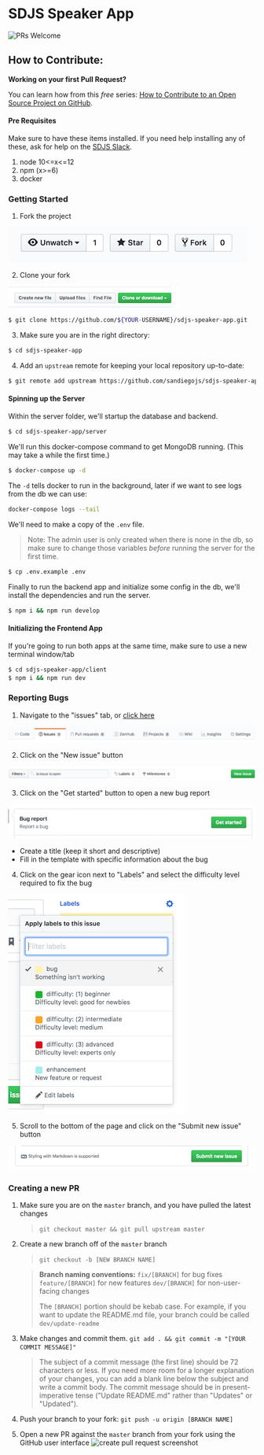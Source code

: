 # SDJS Speaker App

![PRs Welcome](https://img.shields.io/badge/PRs-welcome-brightgreen.svg?style=flat-square)

## How to Contribute:

**Working on your first Pull Request?**

You can learn how from this _free_ series: [How to Contribute to an Open Source Project on GitHub](https://egghead.io/series/how-to-contribute-to-an-open-source-project-on-github).

#### Pre Requisites

Make sure to have these items installed. If you need help installing any of these, ask for help on the [SDJS Slack](https://sdjs.slack.com/).

1. node 10<=x<=12
2. npm (x>=6)
3. docker

### Getting Started

1. Fork the project

![fork repo screenshot](readme-images/button_fork.png)

2. Clone your fork

![clone repo screenshot](readme-images/button_clone-repo.png)

```sh
$ git clone https://github.com/${YOUR-USERNAME}/sdjs-speaker-app.git
```

3. Make sure you are in the right directory:

```sh
$ cd sdjs-speaker-app
```

4. Add an `upstream` remote for keeping your local repository up-to-date:

```sh
$ git remote add upstream https://github.com/sandiegojs/sdjs-speaker-app.git
```

#### Spinning up the Server

Within the server folder, we'll startup the database and backend.

```sh
$ cd sdjs-speaker-app/server
```

We'll run this docker-compose command to get MongoDB running. (This may take a while the first time.)

```sh
$ docker-compose up -d
```

The `-d` tells docker to run in the background, later if we want to see logs from the db we can use: 

```sh
docker-compose logs --tail
```

We'll need to make a copy of the `.env` file.

> Note: The admin user is only created when there is none in the db, so make sure to change those variables _before_ running the server for the first time.

```sh
$ cp .env.example .env
```

Finally to run the backend app and initialize some config in the db, we'll install the dependencies and run the server.

```sh
$ npm i && npm run develop
```

#### Initializing the Frontend App

If you're going to run both apps at the same time, make sure to use a new terminal window/tab

```sh
$ cd sdjs-speaker-app/client
$ npm i && npm run dev
```


### Reporting Bugs

1. Navigate to the "issues" tab, or [click here](https://github.com/sandiegojs/sdjs-speaker-app/issues)

![issues tab screenshot](readme-images/tab_issues.png)

2. Click on the "New issue" button

![new issue button screenshot](readme-images/button_new-issue.png)

3. Click on the "Get started" button to open a new bug report

![bug report get started screenshot](readme-images/button_bug-report-get-started.png)

  - Create a title (keep it short and descriptive)
  - Fill in the template with specific information about the bug

4. Click on the gear icon next to "Labels" and select the difficulty level required to fix the bug

![difficulty level screenshot](readme-images/labels_difficulty-level.png)

5. Scroll to the bottom of the page and click on the "Submit new issue" button

![submit new issue screenshot](readme-images/button_submit-new-issue.png)


### Creating a new PR

1. Make sure you are on the `master` branch, and you have pulled the latest changes

   > `git checkout master && git pull upstream master`

2. Create a new branch off of the `master` branch

   > `git checkout -b [NEW BRANCH NAME]`

   > **Branch naming conventions:**
   > `fix/[BRANCH]` for bug fixes
   > `feature/[BRANCH]` for new features
   > `dev/[BRANCH]` for non-user-facing changes
   >
   > The `[BRANCH]` portion should be kebab case. For example, if you want to update the README.md file, your branch could be called `dev/update-readme`

4. Make changes and commit them. `git add . && git commit -m "[YOUR COMMIT MESSAGE]"`

   > The subject of a commit message (the first line) should be 72 characters or less. If you need more room for a longer explanation of your changes, you can add a blank line below the subject and write a commit body. The commit message should be in present-imperative tense ("Update README.md" rather than "Updates" or "Updated").

5. Push your branch to your fork: `git push -u origin [BRANCH NAME]`

6. Open a new PR against the `master` branch from your fork using the GitHub user interface
![create pull request screenshot](readme-images/pull-request.png)
